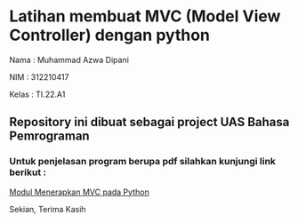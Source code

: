 # Latihan membuat MVC (Model View Controller) dengan python

Nama : Muhammad Azwa Dipani

NIM : 312210417

Kelas : TI.22.A1


## Repository ini dibuat sebagai project UAS Bahasa Pemrograman

### Untuk penjelasan program berupa pdf silahkan kunjungi link berikut :

[Modul Menerapkan MVC pada Python](https://drive.google.com/file/d/12LVfRFrNjSpKa9mZWCsJ3X-EEkRCqVFO/view?usp=share_link)

Sekian, Terima Kasih